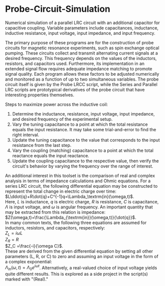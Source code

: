 # Probe-Circuit-Simulation
Numerical simulation of a parallel LRC circuit with an additional capacitor for capacitive coupling. Variable parameters include capacitances, inductance, inductive resistance, input voltage, input impedance, and input frequency.

The primary purpose of these programs are for the construction of probe circuits for magnetic resonance experiments, such as spin exchange optical pumping. These circuits collect and transmit alternating current signals at a desired frequency. This frequency depends on the values of the inductors, resistors, and capacitors used. Furthermore, its implementation in an extended signal flow requires adequate impedance matching to promote signal quality. Each program allows these factors to be adjusted numerically and monitored as a function of up to two simultaneous variables. The probe circuit itself is given by the Probe LRCC script, while the Series and Parallel LRC scripts are prototypical derivatives of the probe circuit that have interesting properties themselves.

Steps to maximize power across the inductive coil:
1. Determine the inductance, resistance, input voltage, input impedance, and desired frequency of the experimental setup.
2. Vary the tuning capacitance to a point at which the total resistance equals the input resistance. It may take some trial-and-error to find the right interval.
3. Update the tuning capacitance to the value that corresponds to the input resistance from the last step.
4. Vary the coupling (matching) capacitance to a point at which the total reactance equals the input reactance.
5. Update the coupling capacitance to the respective value, then verify the circuit's behavior by varying the frequency over the range of interest.

An additional interest in this toolset is the comparison of real and complex analysis in terms of impedance calculations and Ohmic equations. For a series LRC circuit, the following differential equation may be constructed to represent the total change in electric charge over time: \
  $L\ddot{q}+R\dot{q}+C^{-1}q=\Lambda_\textrm{in}(\omega,t)$. \
Here, $L$ is inductance, $q$ is electric charge, $R$ is resistance, $C$ is capacitance, $\Lambda$ is input voltage, and $\omega$ is angular frequency. An important quantity that may be extracted from this relation is impedance: \
  $Z(\omega,t)=\frac{\Lambda_{\textrm{in}}(\omega,t)}{\dot{q}}$. \
In many common texts, the following three equations are assumed for inductors, resistors, and capacitors, respectively: \
  $Z_L = i\omega L$ \
  $Z_R = R$ \
  $Z_C =\frac{-i}{\omega C}$. \
These are derived from the given differential equation by setting all other parameters (L, R, or C) to zero and assuming an input voltage in the form of a complex exponential: \
  $\Lambda_{\textrm{in}}(\omega,t)=\Lambda_0 e^{i\omega t}$.
Alternatively, a real-valued choice of input voltage yields quite different results. This is explored as a side project in the script(s) marked with "(Real)."
